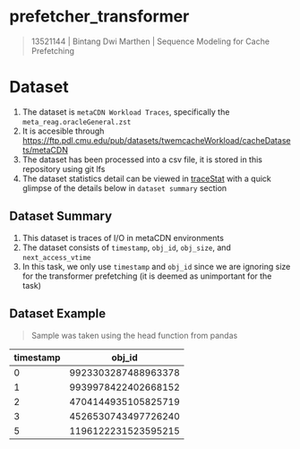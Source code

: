 # prefetcher_transformer
> 13521144 | Bintang Dwi Marthen | Sequence Modeling for Cache Prefetching

# Dataset
1. The dataset is `metaCDN Workload Traces`, specifically the `meta_reag.oracleGeneral.zst`
2. It is accesible through https://ftp.pdl.cmu.edu/pub/datasets/twemcacheWorkload/cacheDatasets/metaCDN
3. The dataset has been processed into a csv file, it is stored in this repository using git lfs
4. The dataset statistics detail can be viewed in [traceStat](https://github.com/Marthenn/prefetcher_transformer/blob/main/traceStat) with a quick glimpse of the details below in `dataset summary` section

## Dataset Summary
1. This dataset is traces of I/O in metaCDN environments
2. The dataset consists of `timestamp`, `obj_id`, `obj_size`, and `next_access_vtime`
3. In this task, we only use `timestamp` and `obj_id` since we are ignoring size for the transformer prefetching (it is deemed as unimportant for the task)

## Dataset Example
> Sample was taken using the head function from pandas

| timestamp | obj_id |
|-----------|------------------|
| 0         | 9923303287488963378 |
| 1         | 9939978422402668152 |
| 2         | 4704144935105825719 |
| 3         | 4526530743497726240 |
| 5         | 1196122231523595215 |
